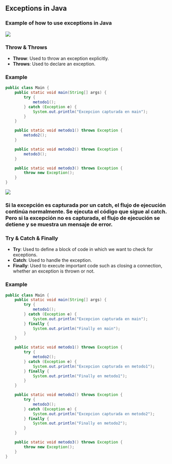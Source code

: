 ## Exceptions in Java

### Example of how to use exceptions in Java

<img src="https://github.com/Lauriacunia/java-exceptions/assets/63796774/0b5ecc91-f3ec-49a5-a899-04e90e72ca26" />

### Throw & Throws

- **Throw**: Used to throw an exception explicitly.
- **Throws**: Used to declare an exception.

### Example

```java
public class Main {
    public static void main(String[] args) {
        try {
            metodo1();
        } catch (Exception e) {
            System.out.println("Excepcion capturada en main");
        }
    }

    public static void metodo1() throws Exception {
        metodo2();
    }

    public static void metodo2() throws Exception {
        metodo3();
    }

    public static void metodo3() throws Exception {
        throw new Exception();
    }
}
```

<img src="https://github.com/Lauriacunia/java-exceptions/assets/63796774/8bea6e80-7029-4041-8743-297a017b8e5b" />

### Si la excepción es capturada por un catch, el flujo de ejecución continúa normalmente. Se ejecuta el código que sigue al catch. Pero si la excepción no es capturada, el flujo de ejecución se detiene y se muestra un mensaje de error.

### Try & Catch & Finally

- **Try**: Used to define a block of code in which we want to check for exceptions.
- **Catch**: Used to handle the exception.
- **Finally**: Used to execute important code such as closing a connection, whether an exception is thrown or not.

### Example

```java
public class Main {
    public static void main(String[] args) {
        try {
            metodo1();
        } catch (Exception e) {
            System.out.println("Excepcion capturada en main");
        } finally {
            System.out.println("Finally en main");
        }
    }

    public static void metodo1() throws Exception {
        try {
            metodo2();
        } catch (Exception e) {
            System.out.println("Excepcion capturada en metodo1");
        } finally {
            System.out.println("Finally en metodo1");
        }
    }

    public static void metodo2() throws Exception {
        try {
            metodo3();
        } catch (Exception e) {
            System.out.println("Excepcion capturada en metodo2");
        } finally {
            System.out.println("Finally en metodo2");
        }
    }

    public static void metodo3() throws Exception {
        throw new Exception();
    }
}
```
